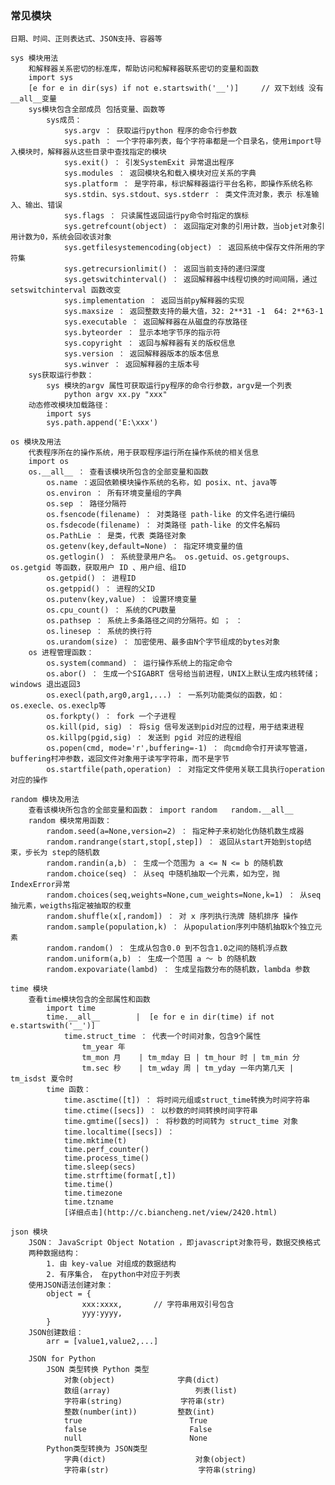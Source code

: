 ### 常见模块
	日期、时间、正则表达式、JSON支持、容器等
	
	sys 模块用法
		和解释器关系密切的标准库，帮助访问和解释器联系密切的变量和函数
		import sys
		[e for e in dir(sys) if not e.startswith('__')]		// 双下划线 没有 __all__变量
		sys模块包含全部成员 包括变量、函数等
			sys成员：
				sys.argv ： 获取运行python 程序的命令行参数
				sys.path ： 一个字符串列表，每个字符串都是一个目录名，使用import导入模块时，解释器从这些目录中查找指定的模块
				sys.exit() ： 引发SystemExit 异常退出程序
				sys.modules ： 返回模块名和载入模块对应关系的字典
				sys.platform ： 是字符串，标识解释器运行平台名称，即操作系统名称
				sys.stdin、sys.stdout、sys.stderr ： 类文件流对象，表示 标准输入、输出、错误
				sys.flags ： 只读属性返回运行py命令时指定的旗标
				sys.getrefcount(object) ： 返回指定对象的引用计数，当objet对象引用计数为0，系统会回收该对象
				sys.getfilesystemencoding(object) ： 返回系统中保存文件所用的字符集
				sys.getrecursionlimit() ： 返回当前支持的递归深度
				sys.getswitchinterval()	： 返回解释器中线程切换的时间间隔，通过setswitchinterval 函数改变
				sys.implementation ： 返回当前py解释器的实现
				sys.maxsize ： 返回整数支持的最大值，32: 2**31 -1  64: 2**63-1 
				sys.executable ： 返回解释器在从磁盘的存放路径
				sys.byteorder ： 显示本地字节序的指示符
				sys.copyright ： 返回与解释器有关的版权信息
				sys.version ： 返回解释器版本的版本信息
				sys.winver ： 返回解释器的主版本号
		sys获取运行参数：
			sys 模块的argv 属性可获取运行py程序的命令行参数，argv是一个列表
				python argv xx.py "xxx"
		动态修改模块加载路径：
			import sys
			sys.path.append('E:\xxx')
			
	os 模块及用法
		代表程序所在的操作系统，用于获取程序运行所在操作系统的相关信息
		import os 
		os.__all__ ： 查看该模块所包含的全部变量和函数
			os.name ：返回依赖模块操作系统的名称，如 posix、nt、java等
			os.environ ： 所有环境变量组的字典
			os.sep ： 路径分隔符
			os.fsencode(filename) ： 对类路径 path-like 的文件名进行编码
			os.fsdecode(filename) ： 对类路径 path-like 的文件名解码
			os.PathLie ： 是类，代表 类路径对象
			os.getenv(key,default=None) ： 指定环境变量的值
			os.getlogin() ： 系统登录用户名。 os.getuid、os.getgroups、os.getgid 等函数，获取用户 ID 、用户组、组ID
			os.getpid() ： 进程ID
			os.getppid() ： 进程的父ID
			os.putenv(key,value) ： 设置环境变量
			os.cpu_count() ： 系统的CPU数量
			os.pathsep ： 系统上多条路径之间的分隔符。如 ； ：
			os.linesep ： 系统的换行符
			os.urandom(size) ： 加密使用、最多由N个字节组成的bytes对象
		os 进程管理函数：
			os.system(command) ： 运行操作系统上的指定命令
			os.abor() ： 生成一个SIGABRT 信号给当前进程，UNIX上默认生成内核转储；windows 退出返回3
			os.execl(path,arg0,arg1,...) ： 一系列功能类似的函数，如： os.execle、os.execlp等
			os.forkpty() ： fork 一个子进程
			os.kill(pid, sig) ： 将sig 信号发送到pid对应的过程，用于结束进程
			os.killpg(pgid,sig) ： 发送到 pgid 对应的进程组
			os.popen(cmd, mode='r',buffering=-1) ： 向cmd命令打开读写管道，buffering村冲参数，返回文件对象用于读写字符串，而不是字节
			os.startfile(path,operation) ： 对指定文件使用关联工具执行operation对应的操作

	random 模块及用法
		查看该模块所包含的全部变量和函数： import random   random.__all__
		random 模块常用函数：
			random.seed(a=None,version=2) ： 指定种子来初始化伪随机数生成器
			random.randrange(start,stop[,step]) ： 返回从start开始到stop结束，步长为 step的随机数
			random.randin(a,b) ： 生成一个范围为 a <= N <= b 的随机数
			random.choice(seq) ： 从seq 中随机抽取一个元素，如为空，抛 IndexError异常
			random.choices(seq,weights=None,cum_weights=None,k=1) ： 从seq 抽元素，weigths指定被抽取的权重
			random.shuffle(x[,random]) ： 对 x 序列执行洗牌 随机排序 操作
			random.sample(population,k) ： 从population序列中随机抽取k个独立元素
			random.random() ： 生成从包含0.0 到不包含1.0之间的随机浮点数
			random.uniform(a,b) ： 生成一个范围 a ～ b 的随机数
			random.expovariate(lambd) ： 生成呈指数分布的随机数，lambda 参数

	time 模块
		查看time模块包含的全部属性和函数
			import time
			time.__all__		|  [e for e in dir(time) if not e.startswith('__')]
				time.struct_time ： 代表一个时间对象，包含9个属性
					tm_year 年
					tm_mon 月	| tm_mday 日	| tm_hour 时	| tm_min 分
					tm.sec 秒	| tm_wday 周	| tm_yday 一年内第几天 | tm_isdst 夏令时
			time 函数：
				time.asctime([t]) ： 将时间元组或struct_time转换为时间字符串
				time.ctime([secs]) ： 以秒数的时间转换时间字符串
				time.gmtime([secs])	： 将秒数的时间转为 struct_time 对象
				time.localtime([secs]) ： 
				time.mktime(t)
				time.perf_counter()
				time.process_time()
				time.sleep(secs)
				time.strftime(format[,t])
				time.time()
				time.timezone
				time.tzname
				[详细点击](http://c.biancheng.net/view/2420.html)

	json 模块
		JSON： JavaScript Object Notation ，即javascript对象符号，数据交换格式
		两种数据结构：	
			1. 由 key-value 对组成的数据结构
			2. 有序集合， 在python中对应于列表
		使用JSON语法创建对象：
			object = {
					xxx:xxxx,		// 字符串用双引号包含
					yyy:yyyy,
			}
		JSON创建数组：
			arr = [value1,value2,...]

		JSON for Python
			JSON 类型转换 Python 类型
				对象(object)				字典(dict)
				数组(array)					列表(list)
				字符串(string)				字符串(str)	
				整数(number(int))			整数(int)		
				true						True
				false						False
				null						None
			Python类型转换为 JSON类型
				字典(dict)					对象(object)
				字符串(str)					字符串(string)


				

